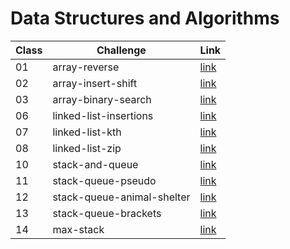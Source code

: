 # Data Structures and Algorithms

| Class | Challenge                  | Link                                                               |
| ----- | -------------------------- | ------------------------------------------------------------------ |
| 01    | array-reverse              | [link](./javascript/array-reverse/README.md)                       |
| 02    | array-insert-shift         | [link](./javascript/array-insert-shift/README.md)                  |
| 03    | array-binary-search        | [link](./javascript/array-binary-search/README.md)                 |
| 06    | linked-list-insertions     | [link](./javascript/linked-list/linked-list-insertions.md)         |
| 07    | linked-list-kth            | [link](./javascript/linked-list/linked-list-kth.md)                |
| 08    | linked-list-zip            | [link](./javascript/linked-list/linked-list-zip.md)                |
| 10    | stack-and-queue            | [link](./javascript/stack-and-queue/stack-and-queue.md)            |
| 11    | stack-queue-pseudo         | [link](./javascript/stack-and-queue/stack-queue-pseudo.md)         |
| 12    | stack-queue-animal-shelter | [link](./javascript/stack-and-queue/stack-queue-animal-shelter.md) |
| 13    | stack-queue-brackets       | [link](./javascript/stack-and-queue/stack-queue-brackets.md)       |
| 14    | max-stack                  | [link](./javascript/stack-and-queue/max-stack.js)       |
